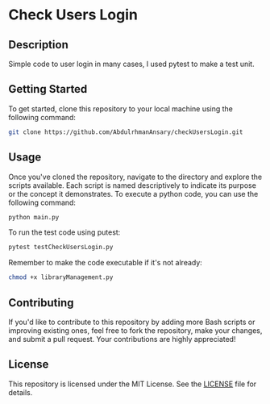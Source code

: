 # Check Users Login
## Description
Simple code to user login in many cases, I used pytest to make a test unit.
## Getting Started
To get started, clone this repository to your local machine using the following command:
```bash
git clone https://github.com/AbdulrhmanAnsary/checkUsersLogin.git
```
## Usage
Once you've cloned the repository, navigate to the directory and explore the scripts available. Each script is named descriptively to indicate its purpose or the concept it demonstrates.
To execute a python code, you can use the following command:
```bash
python main.py
```
To run the test code using putest:
```bash
pytest testCheckUsersLogin.py
```
Remember to make the code executable if it's not already:
```bash
chmod +x libraryManagement.py
```
## Contributing
If you'd like to contribute to this repository by adding more Bash scripts or improving existing ones, feel free to fork the repository, make your changes, and submit a pull request. Your contributions are highly appreciated!
## License
This repository is licensed under the MIT License. See the [LICENSE](/LICENSE) file for details.
